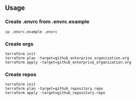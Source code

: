 ## Usage

### Create .envrc from .envrc.example
```shell
cp .envrc.example .envrc
```

### Create orgs
```shell
terraform init
terraform plan -target=github_enterprise_organization.org
terraform apply -target=github_enterprise_organization.org
```

### Create repos
```shell
terraform init
terraform plan -target=github_repository.repo
terraform apply -target=github_repository.repo
```

